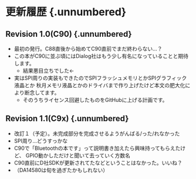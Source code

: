 # 更新履歴 {.unnumbered}
## Revision 1.0(C90) {.unnumbered}
- 最初の発行。C88直後から始めてC90直前でまだ終わらない…？
- この本がC90に並ぶ頃にはDialog社はもう少し有名になっていることと期待します。
    - 結果悪目立ちでした←
- 実はSPI周りの実装もできたのでSPIフラッシュメモリとかSPIグラフィック液晶とか
秋月メモリ液晶とかのドライバまで作り上げたけど本文の肥大化により断念してます。
    - そのうちライセンス回避したものをGitHubに上げる計画です。

## Revision 1.1(C9x) {.unnumbered}
- 改訂１（予定）。未完成部分を完成させるようがんばる/った/れなかった
- SPI周り...どうすっかな
- C90で「Bluetoothの本です」って説明書き加えたら興味持ってもらえたけど、
GPIO動かしただけと聞いて去っていく方数名
- C90直前にD社SDKが更新されてたなどということはなかった。いいね？
- （DA14580は旬を過ぎたかもしれない）
